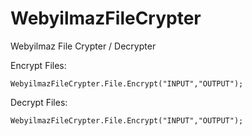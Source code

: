 # WebyilmazFileCrypter
Webyilmaz File Crypter / Decrypter


Encrypt Files:
```
WebyilmazFileCrypter.File.Encrypt("INPUT","OUTPUT");
```
Decrypt Files:
```
WebyilmazFileCrypter.File.Encrypt("INPUT","OUTPUT");
```
